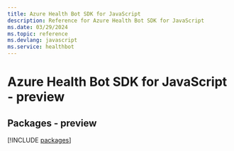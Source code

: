 ```yaml
---
title: Azure Health Bot SDK for JavaScript
description: Reference for Azure Health Bot SDK for JavaScript
ms.date: 03/29/2024
ms.topic: reference
ms.devlang: javascript
ms.service: healthbot
---
```

# Azure Health Bot SDK for JavaScript - preview
## Packages - preview
[!INCLUDE [packages](health-bot-index.md)]